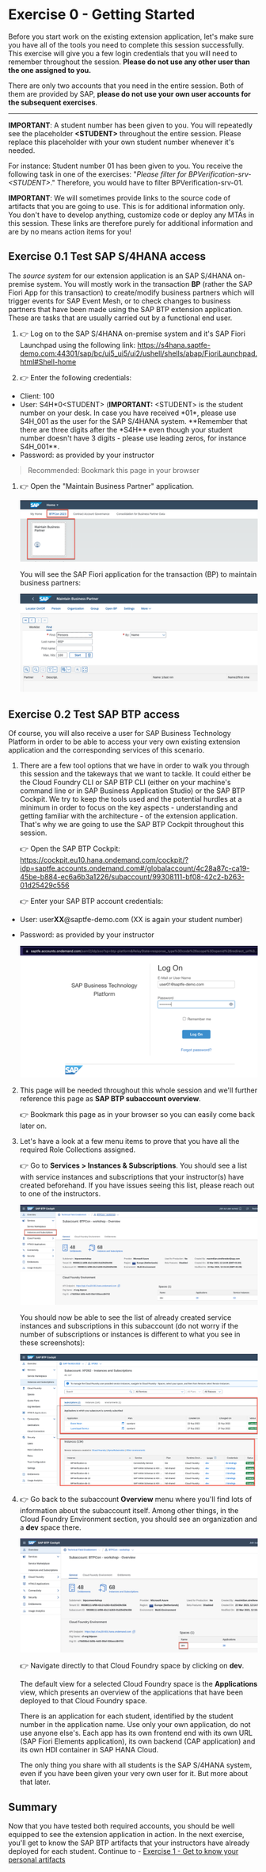 # Exercise 0 - Getting Started

Before you start work on the existing extension application, let's make sure you have all of the tools you need to complete this session successfully. This exercise will give you a few login credentials that you will need to remember throughout the session. **Please do not use any other user than the one assigned to you.**

There are only two accounts that you need in the entire session. Both of them are provided by SAP, **please do not use your own user accounts for the subsequent exercises**.

---

**IMPORTANT**: A student number has been given to you. You will repeatedly see the placeholder **\<STUDENT>** throughout the entire session. Please replace this placeholder with your own student number whenever it's needed.

For instance: Student number 01 has been given to you. You receive the following task in one of the exercises: "_Please filter for BPVerification-srv-\<STUDENT>_."
Therefore, you would have to filter BPVerification-srv-01.

**IMPORTANT**: We will sometimes provide links to the source code of artifacts that you are going to use. This is for additional information only. You don't have to develop anything, customize code or deploy any MTAs in this session. These links are therefore purely for additional information and are by no means action items for you!

## Exercise 0.1 Test SAP S/4HANA access

The _source system_ for our extension application is an SAP S/4HANA on-premise system. You will mostly work in the transaction **BP** (rather the SAP Fiori App for this transaction) to create/modify business partners which will trigger events for SAP Event Mesh, or to check changes to business partners that have been made using the SAP BTP extension application. These are tasks that are usually carried out by a functional end user.

1. 👉 Log on to the SAP S/4HANA on-premise system and it's SAP Fiori Launchpad using the following link: <https://s4hana.saptfe-demo.com:44301/sap/bc/ui5_ui5/ui2/ushell/shells/abap/FioriLaunchpad.html#Shell-home>

2. 👉 Enter the following credentials:

- Client: 100
- User: S4H*0\<STUDENT> (**IMPORTANT:** \<STUDENT> is the student number on your desk. In case you have received *01\*, please use S4H_001 as the user for the SAP S/4HANA system. \**Remember that there are three digits after the *S4H\*\* even though your student number doesn't have 3 digits - please use leading zeros, for instance S4H_001\*\*.
- Password: as provided by your instructor

> Recommended: Bookmark this page in your browser

1. 👉 Open the "Maintain Business Partner" application.

   ![Open the Maintain Business Partner application in the btpcon group](./images/open-fiori-app.png)

   You will see the SAP Fiori application for the transaction (BP) to maintain business partners:

   ![Business Partner maintenance application open](./images/bp_fiori_app.png)

## Exercise 0.2 Test SAP BTP access

Of course, you will also receive a user for SAP Business Technology Platform in order to be able to access your very own existing extension application and the corresponding services of this scenario.

1. There are a few tool options that we have in order to walk you through this session and the takeways that we want to tackle. It could either be the Cloud Foundry CLI or SAP BTP CLI (either on your machine's command line or in SAP Business Application Studio) or the SAP BTP Cockpit. We try to keep the tools used and the potential hurdles at a minimum in order to focus on the key aspects - understanding and getting familiar with the architecture - of the extension application. That's why we are going to use the SAP BTP Cockpit throughout this session.

   👉 Open the SAP BTP Cockpit: <https://cockpit.eu10.hana.ondemand.com/cockpit/?idp=saptfe.accounts.ondemand.com#/globalaccount/4c28a87c-ca19-45be-b884-ec6a6b3a1226/subaccount/99308111-bf08-42c2-b263-01d25429c556>

   👉 Enter your SAP BTP account credentials:

- User: user**XX**@saptfe-demo.com (XX is again your student number)
- Password: as provided by your instructor

  ![SAP BTP Logon screen](./images/btp_logon.png)

2. This page will be needed throughout this whole session and we'll further reference this page as **SAP BTP subaccount overview**.

   👉 Bookmark this page as in your browser so you can easily come back later on.

3. Let's have a look at a few menu items to prove that you have all the required Role Collections assigned.

   👉 Go to **Services > Instances & Subscriptions**. You should see a list with service instances and subscriptions that your instructor(s) have created beforehand. If you have issues seeing this list, please reach out to one of the instructors.

   ![BTP instances & subscriptions menu item](./images/btp_instances.png)

   You should now be able to see the list of already created service instances and subscriptions in this subaccount (do not worry if the number of subscriptions or instances is different to what you see in these screenshots):

   ![BTP instances & subscriptions menu item](./images/instances_subs_overview.png)

4. 👉 Go back to the subaccount **Overview** menu where you'll find lots of information about the subaccount itself. Among other things, in the Cloud Foundry Environment section, you should see an organization and a **dev** space there.

   ![Go to Cloud Foundry space by clicking on the dev space name](./images/go_to_cfspace.png)

   👉 Navigate directly to that Cloud Foundry space by clicking on **dev**.

   The default view for a selected Cloud Foundry space is the **Applications** view, which presents an overview of the applications that have been deployed to that Cloud Foundry space.

   There is an application for each student, identified by the student number in the application name. Use only your own application, do not use anyone else's. Each app has its own frontend end with its own URL (SAP Fiori Elements application), its own backend (CAP application) and its own HDI container in SAP HANA Cloud.

   The only thing you share with all students is the SAP S/4HANA system, even if you have been given your very own user for it. But more about that later.

## Summary

Now that you have tested both required accounts, you should be well equipped to see the extension application in action. In the next exercise, you'll get to know the SAP BTP artifacts that your instructors have already deployed for each student.
Continue to - [Exercise 1 - Get to know your personal artifacts](../ex1/README.md)

